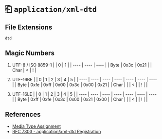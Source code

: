 # [⎗](../README.md) `application/xml-dtd`

## File Extensions

`dtd`

## Magic Numbers

1. UTF-8 / ISO 8859-1
   | | 0 | 1 |
   | ---- | ---- | ---- |
   | Byte | 0x3c | 0x21 |
   | Char | < | ! |

2. UTF-16BE
   | | 0 | 1 | 2 | 3 | 4 | 5 |
   | ---- | ---- | ---- | ---- | ---- | ---- | ---- |
   | Byte | 0xfe | 0xff | 0x00 | 0x3c | 0x00 | 0x21 |
   | Char | | | < | | ! | |

3. UTF-16LE
   | | 0 | 1 | 2 | 3 | 4 | 5 |
   | ---- | ---- | ---- | ---- | ---- | ---- | ---- |
   | Byte | 0xff | 0xfe | 0x3c | 0x00 | 0x21 | 0x00 |
   | Char | | | < | | ! | |

## References

- [Media Type Assignment](https://www.iana.org/assignments/media-types/application/xml-dtd)
- [RFC 7303 - application/xml-dtd Registration](https://datatracker.ietf.org/doc/html/rfc7303#section-9.5)
